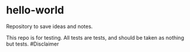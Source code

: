 # hello-world
Repository to save ideas and notes.

This repo is for testing.
All tests are tests, and should be taken as nothing but tests.
#Disclaimer
